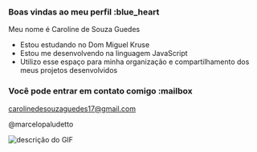 ### Boas vindas ao meu perfil :blue_heart

Meu nome é Caroline de Souza Guedes

- Estou estudando no Dom Miguel Kruse
- Estou me desenvolvendo na linguagem JavaScript
- Utilizo esse espaço para minha organização e compartilhamento dos meus projetos desenvolvidos

### Você pode entrar em contato comigo :mailbox

carolinedesouzaguedes17@gmail.com

@marcelopaludetto

![descrição do GIF](https://www.google.com/url?sa=i&url=https%3A%2F%2Fcommons.wikimedia.org%2Fwiki%2FFile%3APurple-guy.gif&psig=AOvVaw16RjYC_PZY5H2v5ZHvfLYC&ust=1716508279888000&source=images&cd=vfe&opi=89978449&ved=0CA8QjRxqFwoTCODrve65ooYDFQAAAAAdAAAAABAE)
